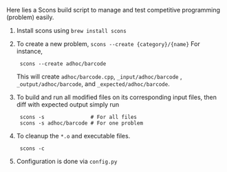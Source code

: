 
Here lies a Scons build script to manage and test competitive programming (problem) easily.

1. Install scons using `brew install scons`
2. To create a new problem, `scons --create {category}/{name}`
   For instance,

        scons --create adhoc/barcode

   This will create `adhoc/barcode.cpp`, `_input/adhoc/barcode`
   , `_output/adhoc/barcode`, and `_expected/adhoc/barcode`.

4. To build and run all modified files on its corresponding input files, then diff
   with expected output simply run

        scons -s               # For all files
        scons -s adhoc/barcode # For one problem

5. To cleanup the `*.o` and executable files.

        scons -c

6. Configuration is done via `config.py`
